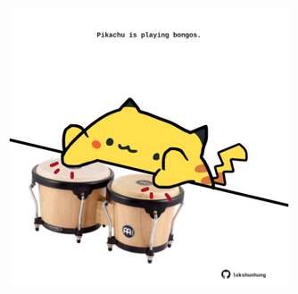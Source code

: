 <!-- built at 06/11/2023, 14:00:55 UTC -->
<p align="center">
  <img width="500" height="500" src="./ReadmeImage.svg">
</p>
